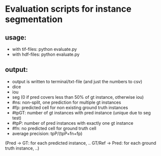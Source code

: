 Evaluation scripts for instance segmentation
=======================================================

usage:
-------
- with tif-files:
  python evaluate.py <pred-file> <gt-file>
- with hdf-files:
  python evaluate.py <pred-file> <gt-file> <hdf-volume-name> <option-fl-suffix>

output:
--------
- output is written to terminal/txt-file (and just the numbers to csv)
- dice
- iou
- seg (0 if pred covers less than 50% of gt instance, otherwise iou)
- #ns: non-split, one prediction for multiple gt instances
- #fp: predicted cell for non existing ground truth instances
- #tpGT: number of gt instances with pred instance (unique due to seg test)
- #tpP: number of pred instances with exactly one gt instance
- #fn: no predicted cell for ground truth cell
- average precision: tpP/(tpP+fn+fp)

(Pred -> GT: for each predicted instance, ..
GT/Ref -> Pred: for each ground truth instance, ..)
